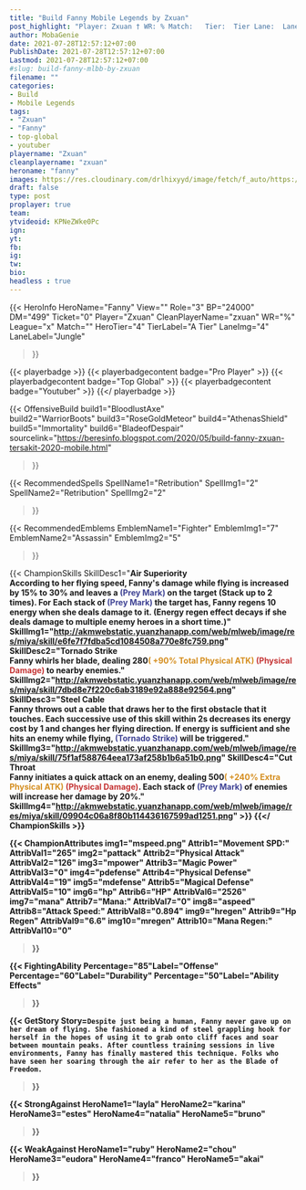 ```yaml
---
title: "Build Fanny Mobile Legends by Zxuan"
post_highlight: "Player: Zxuan † WR: % Match:   Tier:  Tier Lane:  Lane"
author: MobaGenie
date: 2021-07-28T12:57:12+07:00
PublishDate: 2021-07-28T12:57:12+07:00
Lastmod: 2021-07-28T12:57:12+07:00
#slug: build-fanny-mlbb-by-zxuan
filename: ""
categories: 
- Build 
- Mobile Legends
tags: 
- "Zxuan"
- "Fanny"
- top-global
- youtuber
playername: "Zxuan"
cleanplayername: "zxuan"
heroname: "fanny"
images: https://res.cloudinary.com/drlhixyyd/image/fetch/f_auto/https://cdn2-build.mobagenie.my.id//p/images/banner/full/fanny.jpg
draft: false
type: post
proplayer: true
team: 
ytvideoid: KPNeZWke0Pc
ign: 
yt: 
fb: 
ig: 
tw: 
bio: 
headless : true
---
```


{{< HeroInfo 
HeroName="Fanny" 
View="" 
Role="3" 
BP="24000" 
DM="499" 
Ticket="0" 
Player="Zxuan" 
CleanPlayerName="zxuan" 
WR="%" 
League="x" 
Match="" 
HeroTier="4" 
TierLabel="A Tier"
LaneImg="4" 
LaneLabel="Jungle" 
>}}

{{< playerbadge >}} 
{{< playerbadgecontent badge="Pro Player" >}}
{{< playerbadgecontent badge="Top Global" >}} 
{{< playerbadgecontent badge="Youtuber" >}}
{{</ playerbadge >}}

{{< OffensiveBuild 
build1="BloodlustAxe"  
build2="WarriorBoots" 
build3="RoseGoldMeteor" 
build4="AthenasShield" 
build5="Immortality" 
build6="BladeofDespair" 
sourcelink="https://beresinfo.blogspot.com/2020/05/build-fanny-zxuan-tersakit-2020-mobile.html"  
>}}

{{< RecommendedSpells 
SpellName1="Retribution" 
SpellImg1="2" 
SpellName2="Retribution" 
SpellImg2="2" 
>}}  

{{< RecommendedEmblems 
EmblemName1="Fighter" 
EmblemImg1="7" 
EmblemName2="Assassin" 
EmblemImg2="5" 
>}} 

{{< ChampionSkills SkillDesc1="<b>Air Superiority<br>According to her flying speed, Fanny's damage while flying is increased by 15% to 30% and leaves a <font color='#404495'>(Prey Mark)</font> on the target (Stack up to 2 times). For Each stack of <font color='#404495'>(Prey Mark)</font> the target has, Fanny regens 10 energy when she deals damage to it. (Energy regen effect decays if she deals damage to multiple enemy heroes in a short time.)" SkillImg1="http://akmwebstatic.yuanzhanapp.com/web/mlweb/image/res/miya/skill/e6fe7f7fdba5cd1084508a770e8fc759.png"  SkillDesc2="<b>Tornado Strike<br>Fanny whirls her blade, dealing 280<font color='#D58E1F'>( +90% Total Physical ATK)</font> <font color='#C53535'>(Physical Damage)</font> to nearby enemies." SkillImg2="http://akmwebstatic.yuanzhanapp.com/web/mlweb/image/res/miya/skill/7dbd8e7f220c6ab3189e92a888e92564.png"  SkillDesc3="<b>Steel Cable<br>Fanny throws out a cable that draws her to the first obstacle that it touches. Each successive use of this skill within 2s decreases its energy cost by 1 and changes her flying direction. If energy is sufficient and she hits an enemy while flying, <font color='#404495'>(Tornado Strike)</font> will be triggered." SkillImg3="http://akmwebstatic.yuanzhanapp.com/web/mlweb/image/res/miya/skill/75f1af588764eea173af258b1b6a51b0.png"  SkillDesc4="<b>Cut Throat<br>Fanny initiates a quick attack on an enemy, dealing 500<font color='#D58E1F'>( +240% Extra Physical ATK)</font> <font color='#C53535'>(Physical Damage)</font>. Each stack of <font color='#404495'>(Prey Mark)</font> of enemies will increase her damage by 20%." SkillImg4="http://akmwebstatic.yuanzhanapp.com/web/mlweb/image/res/miya/skill/09904c06a8f80b114436167599ad1251.png"  >}} {{</ ChampionSkills >}}
	

{{< ChampionAttributes 
img1="mspeed.png" Attrib1="Movement SPD:" AttribVal1="265"
img2="pattack" Attrib2="Physical Attack" AttribVal2="126"
img3="mpower" Attrib3="Magic Power" AttribVal3="0"
img4="pdefense" Attrib4="Physical Defense" AttribVal4="19" 
img5="mdefense" Attrib5="Magical Defense" AttribVal5="10" 
img6="hp" Attrib6="HP" AttribVal6="2526" 
img7="mana" Attrib7="Mana:" AttribVal7="0" 
img8="aspeed" Attrib8="Attack Speed:" AttribVal8="0.894" 
img9="hregen" Attrib9="Hp Regen" AttribVal9="6.6" 
img10="mregen" Attrib10="Mana Regen:" AttribVal10="0" 
 >}} 


{{< FightingAbility 
Percentage="85"Label="Offense" 
Percentage="60"Label="Durability" 
Percentage="50"Label="Ability Effects" 
>}} 


{{< GetStory Story=`
Despite just being a human, Fanny never gave up on her dream of flying. She fashioned a kind of steel grappling hook for herself in the hopes of using it to grab onto cliff faces and soar between mountain peaks. After countless training sessions in live environments, Fanny has finally mastered this technique. Folks who have seen her soaring through the air refer to her as the Blade of Freedom. ` 
>}}

{{< StrongAgainst
HeroName1="layla" 
HeroName2="karina" 
HeroName3="estes" 
HeroName4="natalia" 
HeroName5="bruno" 
>}} 
	
{{< WeakAgainst
HeroName1="ruby"
HeroName2="chou"
HeroName3="eudora"
HeroName4="franco"
HeroName5="akai"
 >}}